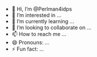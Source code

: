 - 👋 Hi, I’m @Perlman4idps
- 👀 I’m interested in ...
- 🌱 I’m currently learning ...
- 💞️ I’m looking to collaborate on ...
- 📫 How to reach me ...
- 😄 Pronouns: ...
- ⚡ Fun fact: ...

<!---
Perlman4idps/Perlman4idps is a ✨ special ✨ repository because its `README.md` (this file) appears on your GitHub profile.
You can click the Preview link to take a look at your changes.
--->
